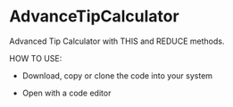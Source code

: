 # AdvanceTipCalculator
Advanced Tip Calculator with THIS and REDUCE methods.


HOW TO USE:

- Download, copy or clone the code into your system

- Open with a code editor

